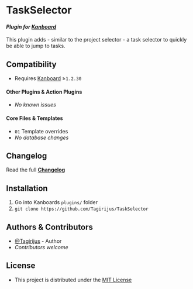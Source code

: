 # TaskSelector

#### _Plugin for [Kanboard](https://github.com/fguillot/kanboard "Kanboard - Kanban Project Management Software")_

This plugin adds - similar to the project selector - a task selector to quickly be able to jump to tasks.


Compatibility
-------------

- Requires [Kanboard](https://github.com/fguillot/kanboard "Kanboard - Kanban Project Management Software") ≥`1.2.30`

#### Other Plugins & Action Plugins
- _No known issues_
#### Core Files & Templates
- `01` Template overrides
- _No database changes_


Changelog
---------

Read the full [**Changelog**](../master/changelog.md "See changes")
 

Installation
------------

1. Go into Kanboards `plugins/` folder
2. `git clone https://github.com/Tagirijus/TaskSelector`



Authors & Contributors
----------------------

- [@Tagirijus](https://github.com/Tagirijus) - Author
- _Contributors welcome_


License
-------
- This project is distributed under the [MIT License](../master/LICENSE "Read The MIT license")
